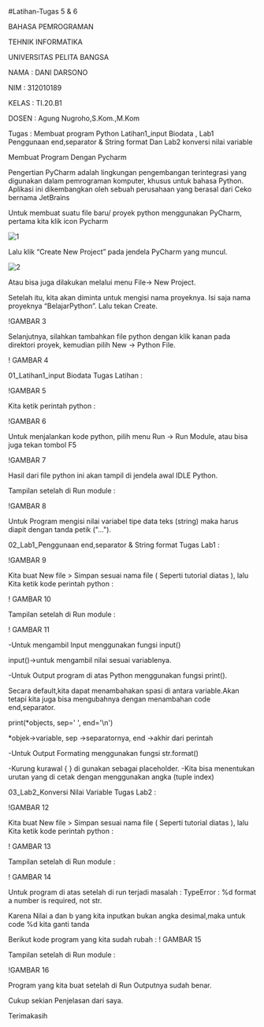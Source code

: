 #Latihan-Tugas 5 & 6

BAHASA PEMROGRAMAN

TEHNIK INFORMATIKA

UNIVERSITAS PELITA BANGSA

NAMA : DANI DARSONO

NIM : 312010189

KELAS : TI.20.B1

DOSEN : Agung Nugroho,S.Kom.,M.Kom

Tugas : Membuat program Python Latihan1_input Biodata , Lab1 Penggunaan end,separator & String format Dan Lab2 konversi nilai variable

Membuat Program Dengan Pycharm

Pengertian PyCharm adalah lingkungan pengembangan terintegrasi yang digunakan dalam pemrograman komputer, khusus untuk bahasa Python. Aplikasi ini dikembangkan oleh sebuah perusahaan yang berasal dari Ceko bernama JetBrains

Untuk membuat suatu file baru/ proyek python menggunakan PyCharm, pertama kita klik icon Pycharm

![1](https://user-images.githubusercontent.com/73014427/98116305-af702c00-1eda-11eb-97d6-09c93a3351f2.png)


Lalu klik “Create New Project” pada jendela PyCharm yang muncul.

![2](https://user-images.githubusercontent.com/73014427/98116491-ee05e680-1eda-11eb-8f2a-23731cf9faff.png)

Atau bisa juga dilakukan melalui menu File-> New Project.

Setelah itu, kita akan diminta untuk mengisi nama proyeknya. Isi saja nama proyeknya “BelajarPython”. Lalu tekan Create.

!GAMBAR 3

Selanjutnya, silahkan tambahkan file python dengan klik kanan pada direktori proyek, kemudian pilih New -> Python File.

! GAMBAR 4



01_Latihan1_input Biodata
Tugas Latihan :

!GAMBAR 5


Kita ketik perintah python :

!GAMBAR 6

Untuk menjalankan kode python, pilih menu Run -> Run Module, atau bisa juga tekan tombol F5

!GAMBAR 7

Hasil dari file python ini akan tampil di jendela awal IDLE Python.

Tampilan setelah di Run module :

!GAMBAR 8

Untuk Program mengisi nilai variabel tipe data teks (string) maka harus diapit dengan tanda petik ("...").



02_Lab1_Penggunaan end,separator & String format
Tugas Lab1 :

!GAMBAR 9

Kita buat New file > Simpan sesuai nama file ( Seperti tutorial diatas ), lalu Kita ketik kode perintah python :

! GAMBAR 10

Tampilan setelah di Run module :

! GAMBAR 11

-Untuk mengambil Input menggunakan fungsi input()

input()->untuk mengambil nilai sesuai variablenya.

-Untuk Output program di atas Python menggunakan fungsi print().

Secara default,kita dapat menambahakan spasi di antara variable.Akan tetapi kita juga bisa mengubahnya dengan menambahan code end,separator.

print(*objects, sep=' ', end='\n')

*objek->variable, sep ->separatornya, end ->akhir dari perintah

-Untuk Output Formating menggunakan fungsi str.format()

-Kurung kurawal { } di gunakan sebagai placeholder. -Kita bisa menentukan urutan yang di cetak dengan menggunakan angka (tuple index)

03_Lab2_Konversi Nilai Variable
Tugas Lab2 :

!GAMBAR 12

Kita buat New file > Simpan sesuai nama file ( Seperti tutorial diatas ), lalu Kita ketik kode perintah python :

! GAMBAR 13

Tampilan setelah di Run module :

! GAMBAR 14

Untuk program di atas setelah di run terjadi masalah : TypeError : %d format a number is required, not str.

Karena Nilai a dan b yang kita inputkan bukan angka desimal,maka untuk code %d kita ganti tanda


Berikut kode program yang kita sudah rubah :
! GAMBAR 15

Tampilan setelah di Run module :

!GAMBAR 16

Program yang kita buat setelah di Run Outputnya sudah benar.

Cukup sekian Penjelasan dari saya.

Terimakasih


